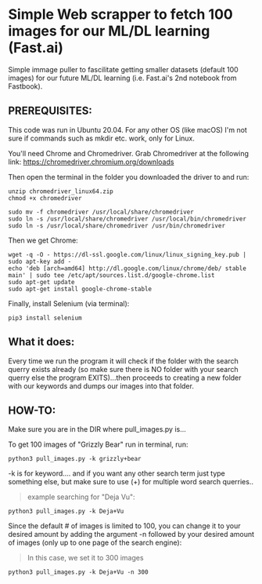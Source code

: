 # Simple Web scrapper to fetch 100 images for our ML/DL learning (Fast.ai)

Simple immage puller to fascilitate getting smaller datasets (default 100 images) for our future ML/DL learning (i.e. Fast.ai's 2nd notebook from Fastbook).


## PREREQUISITES:

This code was run in Ubuntu 20.04. For any other OS (like macOS) I'm not sure if commands such as mkdir etc. work, only for Linux.

You'll need Chrome and Chromedriver.
Grab Chromedriver at the following link: https://chromedriver.chromium.org/downloads

Then open the terminal in the folder you downloaded the driver to and run:

```
unzip chromedriver_linux64.zip
chmod +x chromedriver

sudo mv -f chromedriver /usr/local/share/chromedriver
sudo ln -s /usr/local/share/chromedriver /usr/local/bin/chromedriver
sudo ln -s /usr/local/share/chromedriver /usr/bin/chromedriver
```

Then we get Chrome:
```
wget -q -O - https://dl-ssl.google.com/linux/linux_signing_key.pub | sudo apt-key add -
echo 'deb [arch=amd64] http://dl.google.com/linux/chrome/deb/ stable main' | sudo tee /etc/apt/sources.list.d/google-chrome.list
sudo apt-get update 
sudo apt-get install google-chrome-stable
```
Finally, install Selenium (via terminal):
```
pip3 install selenium
```

## What it does:

Every time we run the program it will check if the folder with the search querry exists already (so make sure there is NO folder with your search querry else the program EXITS)...then proceeds to creating a new folder with our keywords and dumps our images into that folder.

## HOW-TO:

Make sure you are in the DIR where pull_images.py is...

To get 100 images of "Grizzly Bear" run in terminal, run: 

```
python3 pull_images.py -k grizzly+bear
```
-k is for keyword.... and if you want any other search term just type something else, but make sure to use (+) for multiple word search querries..

> example searching for "Deja Vu":
```
python3 pull_images.py -k Deja+Vu
```

Since the default # of images is limited to 100, you can change it to your desired amount by adding the argument -n followed by your desired amount of images (only up to one page of the search engine):

> In this case, we set it to 300 images
```
python3 pull_images.py -k Deja+Vu -n 300
```


